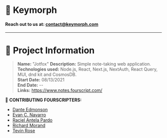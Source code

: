 # 💙 Keymorph

#### Reach out to us at: contact@keymorph.com

<hr>

# :speech_balloon: Project Information

> **Name:** "Jotfox" 
> **Description:** Simple note-taking web application.  
> **Technologies used:** Node.js, React, Next.js, NextAuth, React Query, MUI, dnd kit and CosmosDB.  
> **Start Date:** 08/13/2021  
> **End Date:** --  
> **Links:** https://www.notes.fourscript.com/

:busts_in_silhouette: **CONTRIBUTING FOURSCRIPTERS:**

- [Dante Edmonson](https://www.linkedin.com/in/dante-edmonson-38823518a/)
- [Evan C. Navarro](https://www.linkedin.com/in/evancnavarro/)
- [Raciel Antela Pardo](https://www.linkedin.com/in/racielap/)
- [Richard Morand](https://www.linkedin.com/in/richard-m-7a5235208/)
- [Tevin Rose](https://www.linkedin.com/in/tevinrose/)
